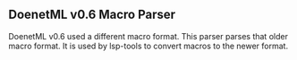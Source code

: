 ## DoenetML v0.6 Macro Parser

DoenetML v0.6 used a different macro format. This parser parses that older macro format.
It is used by lsp-tools to convert macros to the newer format.